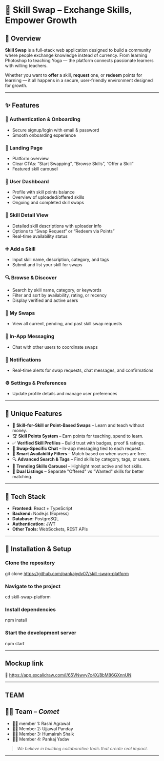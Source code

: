 # 🔁 Skill Swap – Exchange Skills, Empower Growth

## 🧠 Overview

**Skill Swap** is a full-stack web application designed to build a community where people exchange knowledge instead of currency. From learning Photoshop to teaching Yoga — the platform connects passionate learners with willing teachers.

Whether you want to **offer** a skill, **request** one, or **redeem** points for learning — it all happens in a secure, user-friendly environment designed for growth.

---

## ✨ Features

### 👥 Authentication & Onboarding
- Secure signup/login with email & password
- Smooth onboarding experience

### 🏡 Landing Page
- Platform overview
- Clear CTAs: “Start Swapping”, “Browse Skills”, “Offer a Skill”
- Featured skill carousel

### 👤 User Dashboard
- Profile with skill points balance
- Overview of uploaded/offered skills
- Ongoing and completed skill swaps

### 📄 Skill Detail View
- Detailed skill descriptions with uploader info
- Options to “Swap Request” or “Redeem via Points”
- Real-time availability status

### ➕ Add a Skill
- Input skill name, description, category, and tags
- Submit and list your skill for swaps

### 🔍 Browse & Discover
- Search by skill name, category, or keywords
- Filter and sort by availability, rating, or recency
- Display verified and active users

### 🔁 My Swaps
- View all current, pending, and past skill swap requests

### 💬 In-App Messaging
- Chat with other users to coordinate swaps

### 🔔 Notifications
- Real-time alerts for swap requests, chat messages, and confirmations

### ⚙️ Settings & Preferences
- Update profile details and manage user preferences

---

## 🧬 Unique Features

- 🔁 **Skill-for-Skill or Point-Based Swaps** – Learn and teach without money.
- 🏆 **Skill Points System** – Earn points for teaching, spend to learn.
- ✅ **Verified Skill Profiles** – Build trust with badges, proof & ratings.
- 💬 **Swap-Specific Chat** – In-app messaging tied to each request.
- 🎯 **Smart Availability Filters** – Match based on when users are free.
- 🔍 **Advanced Search & Tags** – Find skills by category, tags, or users.
- 🎠 **Trending Skills Carousel** – Highlight most active and hot skills.
- 👥 **Dual Listings** – Separate "Offered" vs "Wanted" skills for better matching.

---

## 🧰 Tech Stack

- **Frontend:** React + TypeScript
- **Backend:** Node.js (Express)
- **Database:** PostgreSQL
- **Authentication:** JWT
- **Other Tools:** WebSockets, REST APIs

---

## 🚀 Installation & Setup


### Clone the repository
git clone https://github.com/pankajydv07/skill-swap-platform

### Navigate to the project
cd skill-swap-platform

### Install dependencies
npm install

### Start the development server
npm start

 ---
## Mockup link

🔗 https://app.excalidraw.com/l/65VNwvy7c4X/8bM86GXnnUN

---
## TEAM


## 👨‍💻 Team – *Comet*

- 👩‍💻 member 1: Rashi Agrawal
- 👨‍💻 Member 2: Ujjawal Panday
- 👩‍💻 Member 3: Humairah Shaik
- 👨‍💻 Member 4: Pankaj Yadav

> *We believe in building collaborative tools that create real impact.*

---
